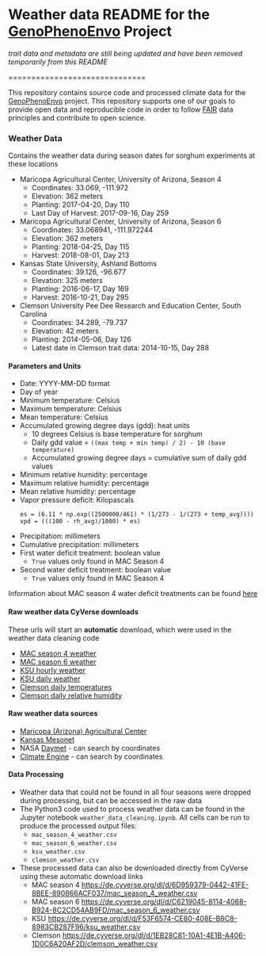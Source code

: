 # Weather data README for the [GenoPhenoEnvo](https://genophenoenvo.github.io/) Project

_trait data and metadata are still being updated and have been removed temporarily from this README_

==============================

This repository contains source code and processed climate data for the [GenoPhenoEnvo](https://github.com/genophenoenvo) project. This repository supports one of our goals to provide open data and reproducible code in order to follow [FAIR](https://www.go-fair.org/fair-principles/) data principles and contribute to open science.

### Weather Data

Contains the weather data during season dates for sorghum experiments at these locations

- Maricopa Agricultural Center, University of Arizona, Season 4
    - Coordinates: 33.069, -111.972
    - Elevation: 362 meters
    - Planting: 2017-04-20, Day 110
    - Last Day of Harvest: 2017-09-16, Day 259
- Maricopa Agricultural Center, University of Arizona, Season 6
    - Coordinates: 33.068941, -111.972244
    - Elevation: 362 meters
    - Planting: 2018-04-25, Day 115
    - Harvest: 2018-08-01, Day 213
- Kansas State University, Ashland Bottoms
    - Coordinates: 39.126, -96.677
    - Elevation: 325 meters
    - Planting: 2016-06-17, Day 169
    - Harvest: 2016-10-21, Day 295
- Clemson University Pee Dee Research and Education Center, South Carolina
    - Coordinates: 34.289, -79.737 
    - Elevation: 42 meters
    - Planting: 2014-05-06, Day 126
    - Latest date in Clemson trait data: 2014-10-15, Day 288

#### Parameters and Units

- Date: YYYY-MM-DD format
- Day of year
- Minimum temperature: Celsius
- Maximum temperature: Celsius
- Mean temperature: Celsius
- Accumulated growing degree days (gdd): heat units
    - 10 degrees Celsius is base temperature for sorghum
    - Daily gdd value = ``((max temp + min temp) / 2) - 10 (base temperature)``
    - Accumulated growing degree days = cumulative sum of daily gdd values
- Minimum relative humidity: percentage
- Maximum relative humidity: percentage
- Mean relative humidity: percentage
- Vapor pressure deficit: Kilopascals
    ```
    es = (6.11 * np.exp((2500000/461) * (1/273 - 1/(273 + temp_avg))))
    vpd = (((100 - rh_avg)/1000) * es)
    ```
- Precipitation: millimeters
- Cumulative precipitation: millimeters
- First water deficit treatment: boolean value
    - `True` values only found in MAC Season 4
- Second water deficit treatment: boolean value
    - `True` values only found in MAC Season 4

Information about MAC season 4 water deficit treatments can be found [here](https://terraref.ncsa.illinois.edu/bety/api/v1/experiments?name=~MAC+Season+4:+All+BAP+With+Late+Season+Drought)

#### Raw weather data CyVerse downloads

These urls will start an **automatic** download, which were used in the weather data cleaning code

- [MAC season 4 weather](https://de.cyverse.org/dl/d/7D6C8FD6-EF77-437C-89E6-412EA8C3EEC6/mac_weather_station_raw_daily_2017.csv)
- [MAC season 6 weather](https://de.cyverse.org/dl/d/233C21D5-1306-4028-9CF9-FF4AF0EAC405/mac_weather_station_raw_daily_2018.csv)
- [KSU hourly weather](https://de.cyverse.org/dl/d/D80C07D7-5F68-4C86-B15A-9BAAF472D3A4/ksu_hourly_weather.csv)
- [KSU daily weather](https://de.cyverse.org/dl/d/64805E3B-0460-4AA1-8D8A-2D7246E05B35/ashland_bottoms_daily_weather_2016.csv)
- [Clemson daily temperatures](https://de.cyverse.org/dl/d/19836AB5-9223-4CBA-B56E-46272CACF5A3/clemson_temps_daily.csv)
- [Clemson daily relative humidity](https://de.cyverse.org/dl/d/353F5386-4D88-45A9-A4F6-6FC66C64C7E8/clemson_rh_daily.csv)

#### Raw weather data sources
- [Maricopa (Arizona) Agricultural Center](https://cals.arizona.edu/azmet/06.htm)
- [Kansas Mesonet](http://mesonet.k-state.edu/)
- NASA [Daymet](https://daymet.ornl.gov/) - can search by coordinates
- [Climate Engine](http://climateengine.org/data) - can search by coordinates

#### Data Processing

- Weather data that could not be found in all four seasons were dropped during processing, but can be accessed in the raw data 
- The Python3 code used to process weather data can be found in the Jupyter notebook `weather_data_cleaning.ipynb`. All cells can be run to produce the processed output files:
    - `mac_season_4_weather.csv`
    - `mac_season_6_weather.csv`
    - `ksu_weather.csv`
    - `clemson_weather.csv`
- These processed data can also be downloaded directly from CyVerse using these automatic download links
    - MAC season 4 https://de.cyverse.org/dl/d/6D959379-0442-41FE-8BEE-890866ACF037/mac_season_4_weather.csv
    - MAC season 6 https://de.cyverse.org/dl/d/C6219045-8114-4068-B924-8C2CD54AB9FD/mac_season_6_weather.csv
    - KSU https://de.cyverse.org/dl/d/F53F6574-CE80-408E-B8C8-8983CB287F96/ksu_weather.csv
    - Clemson https://de.cyverse.org/dl/d/1EB28C81-10A1-4E1B-A406-1D0C6A20AF2D/clemson_weather.csv
